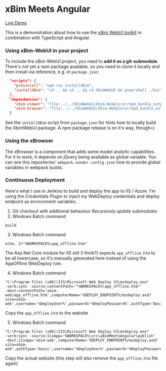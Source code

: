 # xBim Meets Angular

[Live Demo](https://xbim-web.dangl.me)

This is a demonstration about how to use the [xBim WebUI toolkit](https://github.com/GeorgDangl/XbimWebUI) in combination with TypeScript and Angular.

### Using xBim-WebUI in your project

To include the xBim-WebUI project, you need to **add it as a git-submodule**. There's not yet a npm package available,
so you need to clone it locally and then install via reference, e.g. in `package.json`:
``` JSON
  "scripts": {
    "preinstall": "npm run installXBim",
    "installXBim": "cd .. && cd .. && cd XbimWebUI && powershell ./build.ps1"
  },
  "dependencies": {
    "xbim-viewer": "file:../../XbimWebUI/Xbim.WeXplorer/npm_bundle_output/xbim-viewer",
    "xbim-browser": "file:../../XbimWebUI/Xbim.WeXplorer/npm_bundle_output/xbim-browser"
  }
```

See the `installXBim` script from `package.json` for hints how to locally build the XbimWebUI package.
A npm package release is on it's way, though=)

### Using the xBrowser

The xBrowser is a component that adds some model analytic capabilities. For it to work, it depends on jQuery being available as global variable.
You can see this repositories' `webpack.vendor.config.json` how to provide global variables in webpack builds.

### Continuous Deployment

Here's what I use in Jenkins to build and deploy the app to IIS / Azure.
I'm using the *Credentials Plugin* to inject my WebDeploy credentials and deploy endpoint as environment variables.

1. Git checkout with additional behaviour *Recursively update submodules*
2. Windows Batch command
```
build
```
3. Windows Batch command
```
echo. 2>"%WORKSPACE%\app_offline.htm"
```
The Asp.Net Core module for IIS still (I think?) expects `app_offline.htm` to be all lowercase,
so it's manually generated here instead of using the AppOffline WebDeploy rule.

4. Windows Batch command
```
"C:\Program Files (x86)\IIS\Microsoft Web Deploy V3\msdeploy.exe"
-verb:sync -source:contentPath='"%WORKSPACE%\app_offline.htm"'
-dest:contentPath='xbim-web/app_offline.htm',computerName='%DEPLOY_ENDPOINT%/msdeploy.axd?site=xbim-web',username='%DeployUser%',password='%DeployPassword%',authType='Basic'
```
Copy the `app_offline.htm` to the website

5. Windows Batch command
```
"C:\Program Files (x86)\IIS\Microsoft Web Deploy V3\msdeploy.exe"
-verb:sync -source:IisApp='%WORKSPACE%\src\xBimMeetsAngular\publish'
-dest:iisapp='xbim-web',computerName='%DEPLOY_ENDPOINT%/msdeploy.axd?site=xbim-web',authType='basic',username='%DeployUser%',password='%DeployPassword%'
```
Copy the actual website (this step will also remove the `app_offline.htm` file again)